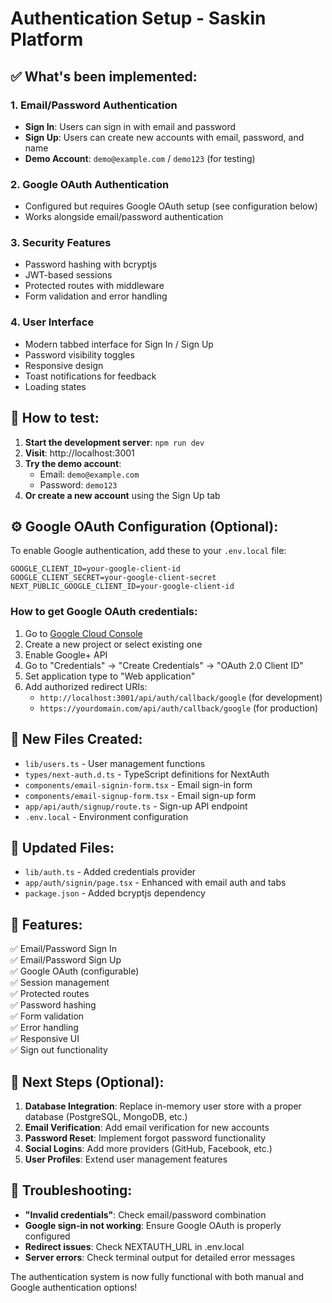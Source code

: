 # Authentication Setup - Saskin Platform

## ✅ What's been implemented:

### 1. **Email/Password Authentication**
- **Sign In**: Users can sign in with email and password
- **Sign Up**: Users can create new accounts with email, password, and name
- **Demo Account**: `demo@example.com` / `demo123` (for testing)

### 2. **Google OAuth Authentication**
- Configured but requires Google OAuth setup (see configuration below)
- Works alongside email/password authentication

### 3. **Security Features**
- Password hashing with bcryptjs
- JWT-based sessions
- Protected routes with middleware
- Form validation and error handling

### 4. **User Interface**
- Modern tabbed interface for Sign In / Sign Up
- Password visibility toggles
- Responsive design
- Toast notifications for feedback
- Loading states

## 🚀 How to test:

1. **Start the development server**: `npm run dev`
2. **Visit**: http://localhost:3001
3. **Try the demo account**: 
   - Email: `demo@example.com`
   - Password: `demo123`
4. **Or create a new account** using the Sign Up tab

## ⚙️ Google OAuth Configuration (Optional):

To enable Google authentication, add these to your `.env.local` file:

```env
GOOGLE_CLIENT_ID=your-google-client-id
GOOGLE_CLIENT_SECRET=your-google-client-secret
NEXT_PUBLIC_GOOGLE_CLIENT_ID=your-google-client-id
```

### How to get Google OAuth credentials:
1. Go to [Google Cloud Console](https://console.cloud.google.com/)
2. Create a new project or select existing one
3. Enable Google+ API
4. Go to "Credentials" → "Create Credentials" → "OAuth 2.0 Client ID"
5. Set application type to "Web application"
6. Add authorized redirect URIs:
   - `http://localhost:3001/api/auth/callback/google` (for development)
   - `https://yourdomain.com/api/auth/callback/google` (for production)

## 📁 New Files Created:

- `lib/users.ts` - User management functions
- `types/next-auth.d.ts` - TypeScript definitions for NextAuth
- `components/email-signin-form.tsx` - Email sign-in form
- `components/email-signup-form.tsx` - Email sign-up form
- `app/api/auth/signup/route.ts` - Sign-up API endpoint
- `.env.local` - Environment configuration

## 📝 Updated Files:

- `lib/auth.ts` - Added credentials provider
- `app/auth/signin/page.tsx` - Enhanced with email auth and tabs
- `package.json` - Added bcryptjs dependency

## 🔧 Features:

✅ Email/Password Sign In  
✅ Email/Password Sign Up  
✅ Google OAuth (configurable)  
✅ Session management  
✅ Protected routes  
✅ Password hashing  
✅ Form validation  
✅ Error handling  
✅ Responsive UI  
✅ Sign out functionality  

## 🎯 Next Steps (Optional):

1. **Database Integration**: Replace in-memory user store with a proper database (PostgreSQL, MongoDB, etc.)
2. **Email Verification**: Add email verification for new accounts
3. **Password Reset**: Implement forgot password functionality
4. **Social Logins**: Add more providers (GitHub, Facebook, etc.)
5. **User Profiles**: Extend user management features

## 🐛 Troubleshooting:

- **"Invalid credentials"**: Check email/password combination
- **Google sign-in not working**: Ensure Google OAuth is properly configured
- **Redirect issues**: Check NEXTAUTH_URL in .env.local
- **Server errors**: Check terminal output for detailed error messages

The authentication system is now fully functional with both manual and Google authentication options!
